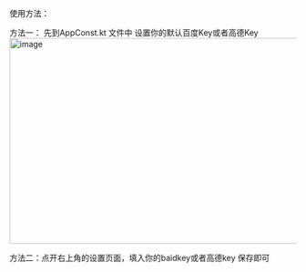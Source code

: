 使用方法：

方法一：
先到AppConst.kt 文件中 设置你的默认百度Key或者高德Key
<img width="579" height="362" alt="image" src="https://github.com/user-attachments/assets/ab705a5c-0703-4cad-b9cd-511d3282dda6" />


方法二：点开右上角的设置页面，填入你的baidkey或者高德key 保存即可

